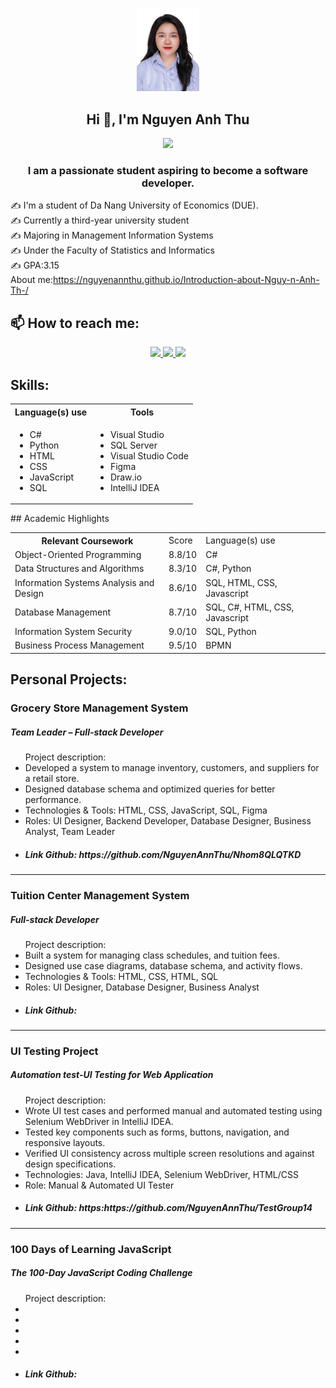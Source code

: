 <p align="center" ><img  width="100px"  src="Images/hi.jpg" />
<h2 align="center">Hi 👋, I'm Nguyen Anh Thu</h2>
<p align="center"><img  width="64" src="https://st.quantrimang.com/photos/image/2021/09/02/co-viet-nam.png" />
<!-- <img align="right" width="64" src="https://img.icons8.com/color/48/vietnam-circular.png" /> </p>-->
<p align="center">
  <h3 align="center">I am a passionate student aspiring to become a software developer. </h3>
</p>

✍ I'm a student of Da Nang University of Economics (DUE).
<br>
✍ Currently a third-year university student
<br>
✍ Majoring in Management Information Systems
<br>
✍ Under the Faculty of Statistics and Informatics
<br>
✍ GPA:3.15
<br>
About me:https://nguyenannthu.github.io/Introduction-about-Nguy-n-Anh-Th-/
<br />



## 📫 How to reach me:

<p align="center">
  <a href="https://www.facebook.com/ann.thu.394686/" alt="Facebook">
    <img src="https://img.icons8.com/fluent/48/000000/facebook-new.png" target="_blank" />
  </a> 
  <a href="https://github.com/NguyenAnnThu" alt="Github">
    <img src="https://img.icons8.com/fluent/48/000000/github.png"/>
  </a> 
  <a href="mailto:annthu26112004@gmail.com" alt="Email">
    <img src="https://img.icons8.com/fluent/48/000000/mailing.png"/>
  </a>
</p>

## Skills:
<table> 
  <th>Language(s) use  </th>
  <th> Tools</th>
  <tr>
    <td>
       <ul>
      <li>C#</li>
      <li>Python</li>
      <li>HTML</li>
      <li>CSS</li>
      <li>JavaScript</li>
      <li>SQL</li>
    </ul>
    </td>
    <td>
       <ul>
      <li>Visual Studio</li>
      <li>SQL Server</li>
      <li>Visual Studio Code</li>
      <li>Figma</li>
      <li>Draw.io</li>
      <li>IntelliJ IDEA</li>
    </ul>
    </td>
  </tr>
</table>
## Academic Highlights
<table>
  <th> Relevant Coursework
    <td> Score</td>
  <td> Language(s) use</td>
  </th>
  <tr>
    <td>
      Object-Oriented Programming
    </td>
    <td>8.8/10</td>
    <td> C#</td>
  </tr>
   <tr>
    <td>
      Data Structures and Algorithms
    </td>
    <td>8.3/10</td>
     <td> C#, Python</td>
  </tr>
   <tr>
    <td>
      Information Systems Analysis and Design
    </td>
    <td>8.6/10</td>
     <td> SQL, HTML, CSS, Javascript</td>
  </tr>
   <tr>
    <td>
      Database Management
    </td>
    <td> 8.7/10</td>
    <td> SQL, C#, HTML, CSS, Javascript</td>
  </tr> 
  <tr>
    <td>
      Information System Security
    </td>
    <td>9.0/10</td>
    <td> SQL, Python </td>
  </tr>
  <tr>
    <td>Business Process Management</td>
    <td>9.5/10</td>
    <td> BPMN</td>
  </tr>
</table>

## Personal Projects:
<h3>Grocery Store Management System</h3>
<h5> Team Leader – Full-stack Developer </h5>
<ul>Project description:
  <li>Developed a system to manage inventory, customers, and suppliers for a retail store.</li>
  <li>Designed database schema and optimized queries for better performance.</li>
  <li>Technologies & Tools: HTML, CSS, JavaScript, SQL, Figma</li>
  <li>Roles: UI Designer, Backend Developer, Database Designer, Business Analyst, Team Leader</li>
  <li><h5>Link Github: https://github.com/NguyenAnnThu/Nhom8QLQTKD</h5></li>
</ul>
<hr>
<h3>Tuition Center Management System</h3>
<h5> Full-stack Developer </h5>
<ul>Project description:
  <li>Built a system for managing class schedules, and tuition fees.</li>
  <li>Designed use case diagrams, database schema, and activity flows.</li>
  <li>Technologies & Tools: HTML, CSS, HTML, SQL</li>
  <li>Roles: UI Designer, Database Designer, Business Analyst</li>
  <li><h5>Link Github: </h5></li>
</ul>
<hr>
<h3>UI Testing Project</h3>
<h5> Automation test-UI Testing for Web Application </h5>
<ul>Project description:
  <li>Wrote UI test cases and performed manual and automated testing using Selenium WebDriver in IntelliJ IDEA.</li>
  <li>Tested key components such as forms, buttons, navigation, and responsive layouts.</li>
  <li>Verified UI consistency across multiple screen resolutions and against design specifications.</li>
  <li>Technologies: Java, IntelliJ IDEA, Selenium WebDriver, HTML/CSS</li>
  <li>Role: Manual & Automated UI Tester</li>
  <li><h5>Link Github: https:https://github.com/NguyenAnnThu/TestGroup14</h5></li>
</ul>
<hr>
<h3>100 Days of Learning JavaScript </h3>
<h5> The 100-Day JavaScript Coding Challenge </h5>
<ul>Project description:
  <li></li>
  <li></li>
  <li></li>
  <li></li>
  <li></li>
  <li><h5>Link Github: </h5></li>
</ul>
